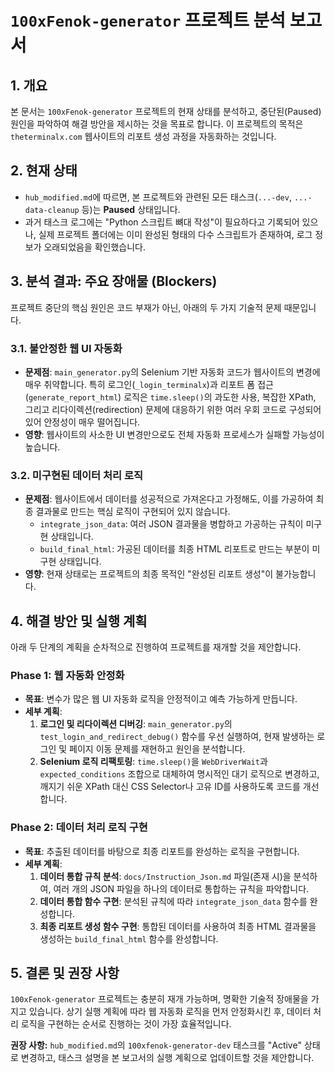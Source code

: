 # `100xFenok-generator` 프로젝트 분석 보고서

## 1. 개요
본 문서는 `100xFenok-generator` 프로젝트의 현재 상태를 분석하고, 중단된(Paused) 원인을 파악하여 해결 방안을 제시하는 것을 목표로 합니다. 이 프로젝트의 목적은 `theterminalx.com` 웹사이트의 리포트 생성 과정을 자동화하는 것입니다.

## 2. 현재 상태
- `hub_modified.md`에 따르면, 본 프로젝트와 관련된 모든 태스크(`...-dev`, `...-data-cleanup` 등)는 **Paused** 상태입니다.
- 과거 태스크 로그에는 "Python 스크립트 뼈대 작성"이 필요하다고 기록되어 있으나, 실제 프로젝트 폴더에는 이미 완성된 형태의 다수 스크립트가 존재하여, 로그 정보가 오래되었음을 확인했습니다.

## 3. 분석 결과: 주요 장애물 (Blockers)
프로젝트 중단의 핵심 원인은 코드 부재가 아닌, 아래의 두 가지 기술적 문제 때문입니다.

### 3.1. 불안정한 웹 UI 자동화
- **문제점**: `main_generator.py`의 Selenium 기반 자동화 코드가 웹사이트의 변경에 매우 취약합니다. 특히 로그인(`_login_terminalx`)과 리포트 폼 접근(`generate_report_html`) 로직은 `time.sleep()`의 과도한 사용, 복잡한 XPath, 그리고 리다이렉션(redirection) 문제에 대응하기 위한 여러 우회 코드로 구성되어 있어 안정성이 매우 떨어집니다.
- **영향**: 웹사이트의 사소한 UI 변경만으로도 전체 자동화 프로세스가 실패할 가능성이 높습니다.

### 3.2. 미구현된 데이터 처리 로직
- **문제점**: 웹사이트에서 데이터를 성공적으로 가져온다고 가정해도, 이를 가공하여 최종 결과물로 만드는 핵심 로직이 구현되어 있지 않습니다.
  - `integrate_json_data`: 여러 JSON 결과물을 병합하고 가공하는 규칙이 미구현 상태입니다.
  - `build_final_html`: 가공된 데이터를 최종 HTML 리포트로 만드는 부분이 미구현 상태입니다.
- **영향**: 현재 상태로는 프로젝트의 최종 목적인 "완성된 리포트 생성"이 불가능합니다.

## 4. 해결 방안 및 실행 계획
아래 두 단계의 계획을 순차적으로 진행하여 프로젝트를 재개할 것을 제안합니다.

### Phase 1: 웹 자동화 안정화
- **목표**: 변수가 많은 웹 UI 자동화 로직을 안정적이고 예측 가능하게 만듭니다.
- **세부 계획**:
  1.  **로그인 및 리다이렉션 디버깅**: `main_generator.py`의 `test_login_and_redirect_debug()` 함수를 우선 실행하여, 현재 발생하는 로그인 및 페이지 이동 문제를 재현하고 원인을 분석합니다.
  2.  **Selenium 로직 리팩토링**: `time.sleep()`을 `WebDriverWait`과 `expected_conditions` 조합으로 대체하여 명시적인 대기 로직으로 변경하고, 깨지기 쉬운 XPath 대신 CSS Selector나 고유 ID를 사용하도록 코드를 개선합니다.

### Phase 2: 데이터 처리 로직 구현
- **목표**: 추출된 데이터를 바탕으로 최종 리포트를 완성하는 로직을 구현합니다.
- **세부 계획**:
  1.  **데이터 통합 규칙 분석**: `docs/Instruction_Json.md` 파일(존재 시)을 분석하여, 여러 개의 JSON 파일을 하나의 데이터로 통합하는 규칙을 파악합니다.
  2.  **데이터 통합 함수 구현**: 분석된 규칙에 따라 `integrate_json_data` 함수를 완성합니다.
  3.  **최종 리포트 생성 함수 구현**: 통합된 데이터를 사용하여 최종 HTML 결과물을 생성하는 `build_final_html` 함수를 완성합니다.

## 5. 결론 및 권장 사항
`100xFenok-generator` 프로젝트는 충분히 재개 가능하며, 명확한 기술적 장애물을 가지고 있습니다. 상기 실행 계획에 따라 웹 자동화 로직을 먼저 안정화시킨 후, 데이터 처리 로직을 구현하는 순서로 진행하는 것이 가장 효율적입니다.

**권장 사항:** `hub_modified.md`의 `100xfenok-generator-dev` 태스크를 "Active" 상태로 변경하고, 태스크 설명을 본 보고서의 실행 계획으로 업데이트할 것을 제안합니다.
